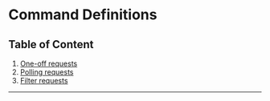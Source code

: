 # Command Definitions


## Table of Content

1. [One-off requests](one-off.md)
2. [Polling requests](poll.md)
3. [Filter requests](filter.md)

---